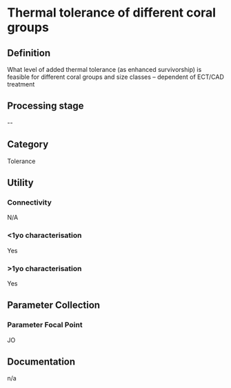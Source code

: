 # Thermal tolerance of different coral groups
<!-- 
{: .no_toc .text-delta }
* TOC
{:toc} -->

## Definition

What level of added thermal tolerance (as enhanced survivorship) is feasible for different coral groups and size classes – dependent of ECT/CAD treatment

## Processing stage

--

## Category

Tolerance

## Utility 
### Connectivity

N/A

### <1yo characterisation

Yes 

### >1yo characterisation

Yes 

## Parameter Collection
### Parameter Focal Point

JO

## Documentation

n/a